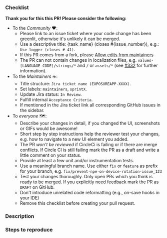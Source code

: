 <!--
Thank you for supporting us with your Pull Request! 🙌 ❤️
Before submitting, please take the time to check the points below and provide some descriptive information.

Remove the checklist after fulfilling all the relevant points, and before creating the PR, thank you.
-->

### Checklist

__Thank you for this this PR! Please consider the following:__

* To the _Community_ :heart::
    * Please link to an issue ticket where your code change has been greenlit, otherwise it's unlikely it can be merged.
    * Use a descriptive title: {task_name} (closes #{issue_number}), e.g.: `Use logger (closes # 41)`.
    * If this PR comes from a fork, please [Allow edits from maintainers](https://help.github.com/en/github/collaborating-with-issues-and-pull-requests/allowing-changes-to-a-pull-request-branch-created-from-a-fork)
    * The PR can not contain changes in localization files, e.g. `values-[LANGUAGE-CODE]/strings/*` and `/` or `assets/*` (see [#332](https://github.com/corona-warn-app/cwa-app-android/issues/332) for further information).
* To the _Maintainers_ :coffee::
    * Title structure: `Jira ticket name (EXPOSUREAPP-XXXX)`.
    * Set labels: `maintainers`, `sprintX`.
    * Update Jira status: `In Review`.
    * Fulfill internal `Acceptance Criteria`.
    * If mentioned in the Jira ticket link all corresponding GitHub issues in the sidebar.
* To _everyone_ :world_map::  
   * Describe your changes in detail, if you changed the UI, screenshots or GIFs would be awesome! 
   * Short step by step instructions help the reviewer test your changes, e.g. how to navigate to a new UI element you added.
   * The PR _won't be reviewed_ if CircleCi is failing or if there are merge conflicts. If Circle CI is still failing mark the PR as a draft and write a little comment on your status.
   * Provide at least a few unit and/or instrumentation tests.
   * Use a meaningful branch name. Use either `fix` or `feature` as prefix for your branch, e.g. `fix/prevent-npe-on-device-rotation-issue_123`
   * Test your changes thoroughly. Only open PRs which you think is ready to be merged. If you explicitly need feedback mark the PR as `DRAFT` on GitHub.
   * Don't introduce unrelated code reformatting (e.g., on-save hooks in your IDE)
   * Remove this checklist before creating your pull request.

### Description

<!-- 
Please be brief in describing which issue is solved by your PR or which enhancement it brings. Link related issues!
-->

### Steps to reproduce
<!--
How can your changes be tested?
1. First step
2. Second step
 -->
